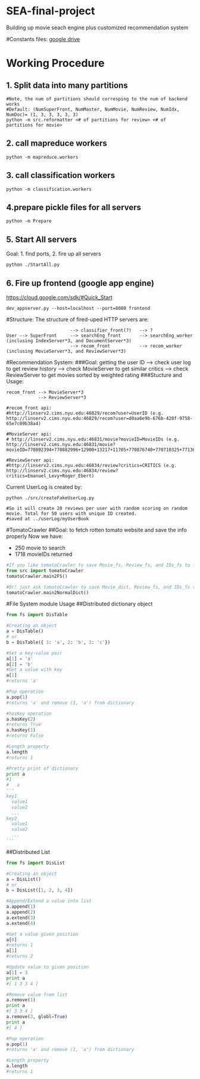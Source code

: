 # SEA-final-project
Building up movie seach engine plus customized recommendation system

#Constants files:
[google drive](https://drive.google.com/folderview?id=0BzG5zLRRrgKwfkFPVHE5ZUZ2WGVZM28wUXZqUzU5WmhuZ3ZFdURTMzNYNzJNeVN2T1dGWWM&usp=sharing)

# Working Procedure

## 1. Split data into many partitions
```
#Note, the num of partitions should corresping to the num of backend works
#Default: (NumSuperFront, NumMaster, NumMovie, NumReview, NumIdx, NumDoc)= (1, 3, 3, 3, 3, 3)
python -m src.reformatter <# of partitions for review> <# of partitions for movie>
```
## 2. call mapreduce workers
```
python -m mapreduce.workers
```
## 3. call classification workers
```
python -m classification.workers
```
## 4.prepare pickle files for all servers 
```
python -m Prepare
```

## 5. Start All servers
Goal: 1. find ports, 2. fire up all servers
```
python ./StartAll.py
```

## 6. Fire up frontend (google app engine)
https://cloud.google.com/sdk/#Quick_Start
```
dev_appserver.py --host=localhost --port=8080 frontend
```

#Structure:
The structure of fired-uped HTTP servers are:
```
                        --> classifier_front(?)   --> ?
User --> SuperFront     --> searchEng_front       --> searchEng_worker (inclusing IndexServer*3, and DocumentServer*3)
                        --> recom_front           --> recom_worker (inclusing MovieServer*3, and ReviewServer*3)
```
#Recommendation System:
###Goal: getting the user ID --> check user log to get review history --> check MovieServer to get similar critics --> check ReviewServer to get movies sorted by weighted rating
###Stucture and Usage:
```
recom_front --> MovieServer*3
            --> ReviewServer*3

#recom_front api: 
#http://linserv2.cims.nyu.edu:46829/recom?user=UserID (e.g. http://linserv2.cims.nyu.edu:46829/recom?user=d0aa6e9b-676b-428f-9758-65e7c09b38a4)

#MovieServer api:
# http://linserv2.cims.nyu.edu:46831/movie?movieID=MovieIDs (e.g. http://linserv2.cims.nyu.edu:46831/movie?movieID=770802394+770882996+12900+13217+11705+770876740+770710325+771362322+533693794+348462568)

#ReviewServer api:
#http://linserv2.cims.nyu.edu:46834/review?critics=CRITICS (e.g. http://linserv2.cims.nyu.edu:46834/review?critics=Emanuel_Levy+Roger_Ebert)
```

Current UserLog is created by:
```
python ./src/createFakeUserLog.py

#So it will create 20 reviews per user with random scoring on random movie. Total for 50 users with unique ID created.  
#saved at ../userLog/myUserBook
```


#TomatoCrawler
##Goal: to fetch rotten tomato website and save the info properly
Now we have:
- 250 movie to search
- 1718 movieIDs returned
```python
#If you like tomatoCrawler to save Movie_fs, Review_fs, and IDs_fs to file system
from src import tomatoCrawler
tomatoCrawler.main2FS()

#Or! just ask tomatoCrawler to save Movie_dict, Review_fs, and IDs_fs to ./constants as pickle files
tomatoCrawler.main2NormalDict()
```


#File System module Usage
##Distributed dictionary object
```python
from fs import DisTable

#Creating an object
a = DisTable()
# or
b = DisTable({ 1: 'a', 2: 'b', 3: 'c'})

#Set a key-value pair
a[1] = 'a'
a[2] = 'b'
#Get a value with key
a[1]
#returns 'a'

#Pop operation
a.pop(1)
#returns 'a' and remove (1, 'a') from dictionary

#hasKey operation
a.hasKey(2)
#returns True
a.hasKey(1)
#returns False

#Length property
a.length
#returns 1

#Pretty print of dictionary
print a
#1
#   a
'''
key1
  value1
  value2
  ...
key2
  value1
  value2
  ...
'''
```

##Distributed List
```python
from fs import DisList

#Creating an object
a = DisList()
# or
b = DisList([1, 2, 3, 4])

#Append/Extend a value into list
a.append(1)
a.append(2)
a.extend(3)
a.extend(4)

#Get a value given position
a[0]
#returns 1
a[1]
#returns 2

#Update value to given position
a[1] = 3
print a
#[ 1 3 3 4 ]

#Remove value from list
a.remove(1)
print a
#[ 3 3 4 ]
a.remove(3, globl=True)
print a
#[ 4 ]

#Pop operation
a.pop(1)
#returns 'a' and remove (1, 'a') from dictionary

#Length property
a.length
#returns 1
```
